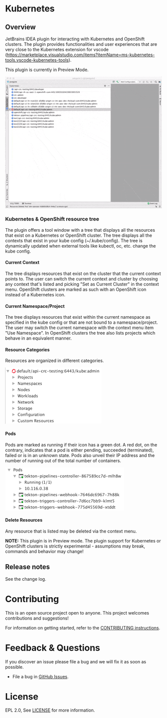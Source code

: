 # Kubernetes

## Overview

JetBrains IDEA plugin for interacting with Kubernetes and OpenShift clusters.
The plugin provides functionalities and user experiences that are very close to the Kubernetes extension for vscode (https://marketplace.visualstudio.com/items?itemName=ms-kubernetes-tools.vscode-kubernetes-tools).

This plugin is currently in Preview Mode.

![](images/demo1.gif)

### Kubernetes & OpenShift resource tree
The plugin offers a tool window with a tree that displays all the resources that exist on a Kubernetes or OpenShift cluster.
The tree displays all the contexts that exist in your kube config (~/.kube/config).
The tree is dynamically updated when external tools like kubectl, oc, etc. change the kube config. 

#### Current Context
The tree displays resources that exist on the cluster that the current context points to. 
The user can switch the current context and cluster by choosing any context that's listed and picking "Set as Current Cluster" in the context menu.
OpenShift clusters are marked as such with an OpenShift icon instead of a Kubernetes icon.
 
#### Current Namespace/Project
The tree displays resources that exist within the current namespace as specified in the kube config or that are not bound to a namespace/project.
The user may switch the current namespace with the context menu item "Use Namespace". 
In OpenShift clusters the tree also lists projects which behave in an equivalent manner. 

#### Resource Categories
Resources are organized in different categories.

![img.png](images/categories.png)

#### Pods
Pods are marked as running if their icon has a green dot. 
A red dot, on the contrary, indicates that a pod is either pending, succeeded (terminated), failed or is in an unknown state.
Pods also unveil their IP address and the number of running out of the total number of containers.

![img.png](images/pod.png)

#### Delete Resources
Any resource that is listed may be deleted via the context menu.


**NOTE:** This plugin is in Preview mode. The plugin support for Kubernetes or OpenShift clusters is strictly experimental - assumptions may break, commands and behavior may change!

## Release notes
See the change log.

Contributing
============
This is an open source project open to anyone. This project welcomes contributions and suggestions!

For information on getting started, refer to the [CONTRIBUTING instructions](CONTRIBUTING.md).

Feedback & Questions
====================
If you discover an issue please file a bug and we will fix it as soon as possible.
* File a bug in [GitHub Issues](https://github.com/redhat-developer/intellij-kubernetes/issues).

License
=======
EPL 2.0, See [LICENSE](LICENSE) for more information.
